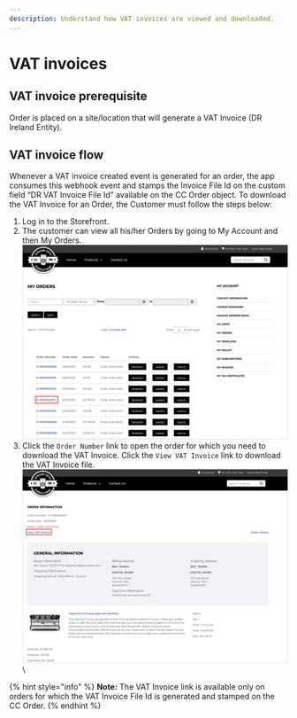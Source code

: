 ```yaml
---
description: Understand how VAT invoices are viewed and downloaded.
---
```


# VAT invoices

## VAT invoice prerequisite

Order is placed on a site/location that will generate a VAT Invoice (DR Ireland Entity).

## VAT invoice flow

Whenever a VAT invoice created event is generated for an order, the app consumes this webhook event and stamps the Invoice File Id on the custom field “DR VAT Invoice File Id” available on the CC Order object. To download the VAT Invoice for an Order, the Customer must follow the steps below:

1. Log in to the Storefront.
2. The customer can view all his/her Orders by going to My Account and then My Orders.\
   &#x20;![](../.gitbook/assets/MyOrders.png)&#x20;
3. Click the `Order Number` link to open the order for which you need to download the VAT Invoice. Click the `View VAT Invoice` link to download the VAT Invoice file.\
   ![](../.gitbook/assets/ViewInvoice.png) \


{% hint style="info" %}
**Note:** The VAT Invoice link is available only on orders for which the VAT Invoice File Id is generated and stamped on the CC Order.
{% endhint %}

